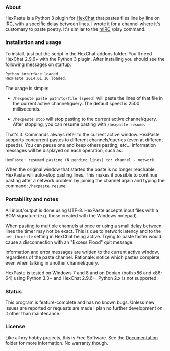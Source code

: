 
### About

HexPaste is a Python 3 plugin for [HexChat][] that pastes files line by line
on IRC, with a specific delay between lines. I wrote it for a channel where
it's customary to paste poetry. It's similar to the [mIRC][] /play command.

[HexChat]: http://hexchat.github.io
[mIRC]: http://www.mirc.com

### Installation and usage

To install, just put the script in the HexChat addons folder. You'll need
HexChat 2.9.6+ with the Python 3 plugin. After installing you should see
the following messages on startup:

```bash
Python interface loaded.
HexPaste 2014.01.10 loaded.
```

The usage is simple:

* `/hexpaste paste path/to/file [speed]` will paste the lines of that file
  in the current active channel/query. The default speed is 2500 milliseconds.

* `/hexpaste stop` will stop pasting to the current active channel/query. After
  stopping, you can resume pasting with `/hexpaste resume`.

That's it. Commands always refer to the current active window. HexPaste supports
concurrent pastes to different channels/queries (even at different speeds).
You can pause one and keep others pasting, etc... Information messages will be
displayed on each operation, such as:

```
HexPaste: resumed pasting (N pending lines) to: channel - network.
```

When the original window that started the paste is no longer reachable, HexPaste
will auto-stop pasting lines. This makes it possible to continue pasting after
a network problem by joining the channel again and typing the command:
`/hexpaste resume`.

### Portability and notes

All input/output is done using UTF-8. HexPaste accepts input files with a BOM
signature (e.g. those created with the Windows notepad).

When pasting to multiple channels at once or using a small delay between lines
the timer may not be exact. This is due to network latency and to the `net_throttle`
setting in HexChat being active. Trying to paste faster would cause a disconnection
with an "Excess Flood" quit message.

Information and error messages are written to the current active window, regardless
of the paste channel. Rationale: notice which pastes complete, even when talking in
another channel/query.

HexPaste is tested on Windows 7 and 8 and on Debian (both x86 and x86-64)
using Python 3.3+ and HexChat 2.9.6+. Python 2.x is not supported.

### Status

This program is feature-complete and has no known bugs. Unless new issues
are reported or requests are made I plan no further development on it other
than maintenance.

### License

Like all my hobby projects, this is Free Software. See the [Documentation][]
folder for more information. No warranty though.

[Documentation]: https://github.com/Beluki/HexPaste/tree/master/Documentation

